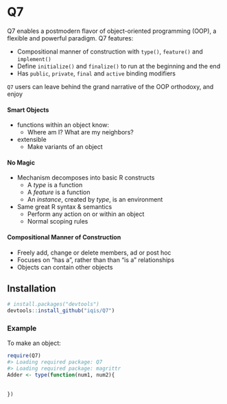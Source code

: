 
<!-- README.md is generated from README.Rmd. Please edit that file -->

# Q7

<!-- badges: start -->

<!-- [![Lifecycle: experimental](https://img.shields.io/badge/lifecycle-experimental-orange.svg)](https://www.tidyverse.org/lifecycle/#experimental) -->

<!-- badges: end -->

Q7 enables a postmodern flavor of object-oriented programming (OOP), a
flexible and powerful paradigm. Q7 features:

  - Compositional manner of construction with `type()`, `feature()` and
    `implement()`
  - Define `initialize()` and `finalize()` to run at the beginning and
    the end
  - Has `public`, `private`, `final` and `active` binding modifiers

`Q7` users can leave behind the grand narrative of the OOP orthodoxy,
and enjoy

#### Smart Objects

  - functions within an object know:
      - Where am I? What are my neighbors?
  - extensible
      - Make variants of an object

#### No Magic

  - Mechanism decomposes into basic R constructs
      - A *type* is a function
      - A *feature* is a function
      - An *instance*, created by *type*, is an environment
  - Same great R syntax & semantics
      - Perform any action on or within an object
      - Normal scoping rules

#### Compositional Manner of Construction

  - Freely add, change or delete members, ad or post hoc
  - Focuses on “has a”, rather than than “is a” relationships
  - Objects can contain other objects

## Installation

``` r
# install.packages("devtools")
devtools::install_github("iqis/Q7")
```

### Example

To make an object:

``` r
require(Q7)
#> Loading required package: Q7
#> Loading required package: magrittr
Adder <- type(function(num1, num2){
  
  
})
```
